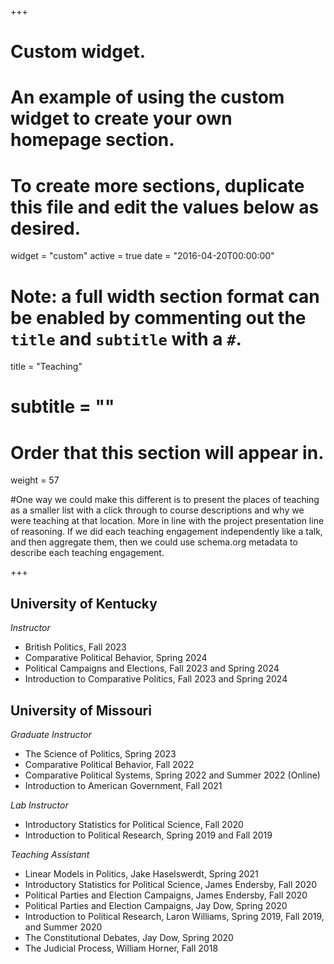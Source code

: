 +++
# Custom widget.
# An example of using the custom widget to create your own homepage section.
# To create more sections, duplicate this file and edit the values below as desired.
widget = "custom"
active = true
date = "2016-04-20T00:00:00"

# Note: a full width section format can be enabled by commenting out the `title` and `subtitle` with a `#`.
title = "Teaching"
# subtitle = ""


# Order that this section will appear in.
weight = 57

#One way we could make this different is to present the places of teaching as a smaller list with a click through to course descriptions and why we were teaching at that location. More in line with the project presentation line of reasoning. If we did each teaching engagement independently like a talk, and then aggregate them, then we could use schema.org metadata to describe each teaching engagement.

+++
<h2>University of Kentucky</h2>

_Instructor_
+ British Politics, Fall 2023
+ Comparative Political Behavior, Spring 2024
+ Political Campaigns and Elections, Fall 2023 and Spring 2024
+ Introduction to Comparative Politics, Fall 2023 and Spring 2024

<h2>University of Missouri</h2>

_Graduate Instructor_
+ The Science of Politics, Spring 2023
+ Comparative Political Behavior, Fall 2022
+ Comparative Political Systems, Spring 2022 and Summer 2022 (Online) 
+ Introduction to American Government, Fall 2021

_Lab Instructor_
+ Introductory Statistics for Political Science, Fall 2020 
+ Introduction to Political Research, Spring 2019 and Fall 2019

_Teaching Assistant_
+ Linear Models in Politics, Jake Haselswerdt, Spring 2021
+ Introductory Statistics for Political Science, James Endersby, Fall 2020 
+ Political Parties and Election Campaigns, James Endersby, Fall 2020 
+ Political Parties and Election Campaigns, Jay Dow, Spring 2020
+ Introduction to Political Research, Laron Williams, Spring 2019, Fall 2019, and Summer 2020
+ The Constitutional Debates, Jay Dow, Spring 2020 
+ The Judicial Process, William Horner, Fall 2018
